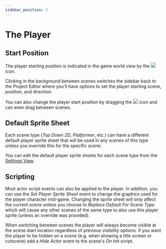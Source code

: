 ```yaml
---
sidebar_position: 2
---
```


# The Player

## Start Position

The player starting position is indicated in the game world view by the <img src="/img/screenshots/player-start.png" style={{height:12}} /> icon.

Clicking in the background between scenes switches the sidebar back to the Project Editor where you'll have options to set the player starting scene, position, and direction.

You can also change the player start position by dragging the <img src="/img/screenshots/player-start.png" style={{height:12}} /> icon and can even drag between scenes.

## Default Sprite Sheet

Each scene type (_Top Down 2D_, _Platformer_, etc.) can have a different default player sprite sheet that will be used in any scenes of this type unless you override this for the specific scene.

You can edit the default player sprite sheets for each scene type from the [Settings View](/docs/settings).

## Scripting

Most actor script events can also be applied to the player. In addition, you can use the _Set Player Sprite Sheet_ event to change the graphics used for the player character mid-game. Changing the sprite sheet will only affect the current scene unless you choose to _Replace Default For Scene Type_ which will cause any other scenes of the same type to also use this player sprite (unless an override was provided).

When switching between scenes the player will always become visible at the scene start location regardless of previous visibility options. if you want the player to be hidden on a scene (e.g. when showing a title screen or cutscene) add a _Hide Actor_ event to the scene's _On Init_ script.
